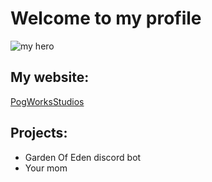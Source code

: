 # Welcome to my profile
![my hero](https://www.azquotes.com/picture-quotes/quote-for-me-to-say-i-wasn-t-a-genius-i-d-just-be-lying-to-you-and-to-myself-kanye-west-86-97-06.jpg)


## My website:
[PogWorksStudios](https://soulyzero.github.io/)

## Projects:
* Garden Of Eden discord bot
* Your mom
